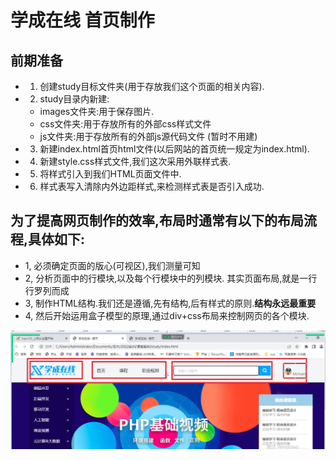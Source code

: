 # 学成在线 首页制作
## 前期准备
+ 1. 创建study目标文件夹(用于存放我们这个页面的相关内容).
+ 2. study目录内新建:
    + images文件夹:用于保存图片.
    + css文件夹:用于存放所有的外部css样式文件
    + js文件夹:用于存放所有的外部js源代码文件 (暂时不用建)
+ 3. 新建index.html首页html文件(以后网站的首页统一规定为index.html).
+ 4. 新建style.css样式文件,我们这次采用外联样式表.
+ 5. 将样式引入到我们HTML页面文件中.
+ 6. 样式表写入清除内外边距样式,来检测样式表是否引入成功.

## 为了提高网页制作的效率,布局时通常有以下的布局流程,具体如下:
+ 1, 必须确定页面的版心(可视区),我们测量可知
+ 2, 分析页面中的行模块,以及每个行模块中的列模块. 其实页面布局,就是一行行罗列而成
+ 3, 制作HTML结构.我们还是遵循,先有结构,后有样式的原则.**结构永远最重要**
+ 4, 然后开始运用盒子模型的原理,通过div+css布局来控制网页的各个模块.

![](images/box%E5%88%92%E5%88%86.png)